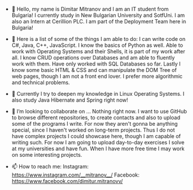 - 👋 Hello, my name is Dimitar Mitranov and I am an IT student from Bulgaria!
I currently study in New Bulgarian University and SotfUni.
I am also an Intern at Cerillion PLC. I am part of the Deployment Team here in Bulgaria!

- 👀 Here is a list of some of the things I am able to do:
I can write code on C#, Java, C++, JavaScript. I know the basics of Python as well.
Able to work with Operating Systems and their Shells, it is part of my work after all.
I know CRUD operations over Databases and am able to fluently work with them. Have only worked with SQL Databases so far.
Lastly I know some basic HTML & CSS and can manipulate the DOM Tree of web pages, though I am not a front end lover.
I prefer more algorithmic and technical problems.

- 🌱 Currently I try to deepen my knowledge in Linux Operating Systems.
I also study Java Hibernate and Spring right now!

- 💞️ I’m looking to collaborate on ... Nothing right now. I want to use GitHub to browse
different repositories, to create contacts and also to upload some of the programs I write.
For now they aren't gonna be anything special, since I haven't worked on long-term projects.
Thus I do not have complex projects I could showcase here, though I am capable of writing such.
For now I am going to upload day-to-day exercises I solve at my universities and have fun.
When I have more free time I may work on some interesting projects.

- 📫 How to reach me:
Instagram: https://www.instagram.com/__mitranov__/
Facebook: https://www.facebook.com/dimitur.mitranovv/
